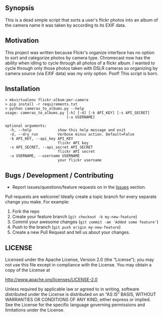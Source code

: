 ## Synopsis

This is a dead simple script that sorts a user's flickr photos into an album of the camera name it was taken by according to its EXIF data.

## Motivation

This project was written because Flickr's organize interface has no option to sort and categorize photos by camera type. Chromecast now has the ability when idling to cycle through all photos of a flickr album. I wanted to cycle through only those photos taken with DSLR cameras so organizing by camera source (via EXIF data) was my only option. Poof! This script is born.

## Installation

```
> mkvirtualenv flickr-album-per-camera
> pip install -r requirements.txt
> python cameras_to_albums.py --help
usage: cameras_to_albums.py [-h] [-d] [-k API_KEY] [-s API_SECRET]
                            [-u USERNAME]

optional arguments:
  -h, --help            show this help message and exit
  -d, --dry_run         Verbose minus action. Default=False
  -k API_KEY, --api_key API_KEY
                        flickr API key
  -s API_SECRET, --api_secret API_SECRET
                        flickr API secret
  -u USERNAME, --username USERNAME
                        your flickr username
```

## Bugs / Development / Contributing
* Report issues/questions/feature requests on in the [Issues](https://github.com/brandoconnor/flickr-album-per-camera/issues) section.

Pull requests are welcome!
Ideally create a topic branch for every separate change you make.
For example:

1. Fork the repo
2. Create your feature branch (`git checkout -b my-new-feature`)
4. Commit your awesome changes (`git commit -am 'Added some feature'`)
5. Push to the branch (`git push origin my-new-feature`)
6. Create a new Pull Request and tell us about your changes.

## LICENSE
Licensed under the Apache License, Version 2.0 (the “License”); you may not use this file except in
compliance with the License. You may obtain a copy of the License at

http://www.apache.org/licenses/LICENSE-2.0

Unless required by applicable law or agreed to in writing, software distributed under the License is
distributed on an “AS IS” BASIS, WITHOUT WARRANTIES OR CONDITIONS OF ANY KIND, either express or
implied. See the License for the specific language governing permissions and limitations under the
License.
